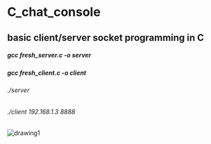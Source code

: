 # C_chat_console
## basic client/server socket programming in C
##### gcc fresh_server.c -o server
##### gcc fresh_client.c -o client

###### ./server 
###### ./client 192.168.1.3 8888


![drawing1](https://cloud.githubusercontent.com/assets/13792997/20740389/74ffeaee-b677-11e6-9e58-c8fb5e01d514.jpg)

